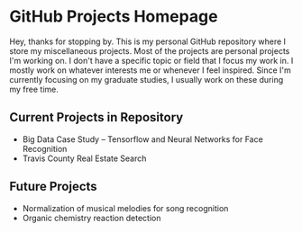 # GitHub Projects Homepage
Hey, thanks for stopping by. This is my personal GitHub repository where I store my miscellaneous projects. Most of the projects are personal projects I'm working on. I don't have a specific topic or field that I focus my work in. I mostly work on whatever interests me or whenever I feel inspired. Since I'm currently focusing on my graduate studies, I usually work on these during my free time.

## Current Projects in Repository
- Big Data Case Study – Tensorflow and Neural Networks for Face Recognition
- Travis County Real Estate Search

## Future Projects
- Normalization of musical melodies for song recognition
- Organic chemistry reaction detection
